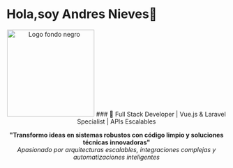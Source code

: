 # Hola,soy Andres Nieves👋

<div align="center">
  <img width="200" height="200" alt="Logo fondo negro" src="https://github.com/user-attachments/assets/0e414c89-e156-4ec8-b1f1-3e9e0348d637" />  
  ### 🚀 Full Stack Developer | Vue.js & Laravel Specialist | APIs Escalables
  
  **"Transformo ideas en sistemas robustos con código limpio y soluciones técnicas innovadoras"**  
  _Apasionado por arquitecturas escalables, integraciones complejas y automatizaciones inteligentes_
</div>


<!--
**nievesandresdev/nievesandresdev** is a ✨ _special_ ✨ repository because its `README.md` (this file) appears on your GitHub profile.

Here are some ideas to get you started:
<img width="1024" height="1024" alt="Logo fondo negro" src="https://github.com/user-attachments/assets/0e414c89-e156-4ec8-b1f1-3e9e0348d637" />

- 🔭 I’m currently working on ...
- 🌱 I’m currently learning ...
- 👯 I’m looking to collaborate on ...
- 🤔 I’m looking for help with ...
- 💬 Ask me about ...
- 📫 How to reach me: ...
- 😄 Pronouns: ...
- ⚡ Fun fact: ...
-->
